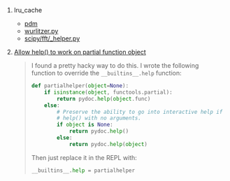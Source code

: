 1. lru_cache
   
   - [pdm](https://github.com/pdm-project/pdm/blob/main/src/pdm/installers/installers.py)
   - [wurlitzer.py](https://github.com/minrk/wurlitzer/blob/7ce0c19442248049fc59db6a8e98d54d9a13b73f/wurlitzer.py#L119)
   - [scipy/fft/\_helper.py](https://github.com/scipy/scipy/blob/v1.9.0/scipy/fft/_helper.py)

2. [Allow help() to work on partial function object](https://stackoverflow.com/questions/16672856/allow-help-to-work-on-partial-function-object)
   
   > I found a pretty hacky way to do this. I wrote the following function to override the `__builtins__.help` function:
   > 
   > ```python
   > def partialhelper(object=None):
   >     if isinstance(object, functools.partial):
   >         return pydoc.help(object.func)
   >     else:
   >         # Preserve the ability to go into interactive help if user calls
   >         # help() with no arguments.
   >         if object is None:
   >             return pydoc.help()
   >         else:
   >             return pydoc.help(object)
   > ```
   > 
   > Then just replace it in the REPL with:
   > 
   > ```python
   > __builtins__.help = partialhelper
   > ```


